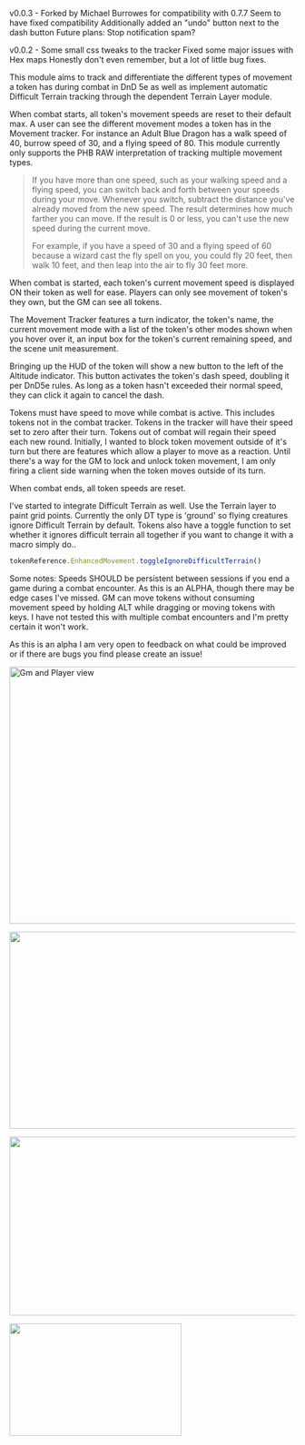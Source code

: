 v0.0.3 -
Forked by Michael Burrowes for compatibility with 0.7.7
Seem to have fixed compatibility
Additionally added an "undo" button next to the dash button
Future plans: Stop notification spam?


v0.0.2 -
Some small css tweaks to the tracker
Fixed some major issues with Hex maps
Honestly don't even remember, but a lot of little bug fixes.

<p>This module aims to track and differentiate the different types of movement a token has during combat in DnD 5e as well as implement automatic Difficult Terrain tracking through the dependent Terrain Layer module.</p>
When combat starts, all token's movement speeds are reset to their default max. A user can see the different movement modes a token has in the Movement tracker. For instance an Adult Blue Dragon has a walk speed of 40, burrow speed of 30, and a flying speed of 80. This module currently only supports the PHB RAW interpretation of tracking multiple movement types. 

>If you have more than one speed, such as your walking speed and a flying speed, you can switch back and forth between your speeds during your move. Whenever you switch, subtract the distance you've already moved from the new speed. The result determines how much farther you can move. If the result is 0 or less, you can't use the new speed during the current move.
>
>For example, if you have a speed of 30 and a flying speed of 60 because a wizard cast the fly spell on you, you could fly 20 feet, then walk 10 feet, and then leap into the air to fly 30 feet more.


When combat is started, each token's current movement speed is displayed ON their token as well for ease. Players can only see movement of token's they own, but the GM can see all tokens.

The Movement Tracker features a turn indicator, the token's name, the current movement mode with a list of the token's other modes shown when you hover over it, an input box for the token's current remaining speed, and the scene unit measurement.

Bringing up the HUD of the token will show a new button to the left of the Altitude indicator. This button activates the token's dash speed, doubling it per DnD5e rules. As long as a token hasn't exceeded their normal speed, they can click it again to cancel the dash.

Tokens must have speed to move while combat is active. This includes tokens not in the combat tracker. Tokens in the tracker will have their speed set to zero after their turn. Tokens out of combat will regain their speed each new round. Initially, I wanted to block token movement outside of it's turn but there are features which allow a player to move as a reaction. Until there's a way for the GM to lock and unlock token movement, I am only firing a client side warning when the token moves outside of its turn.

When combat ends, all token speeds are reset. 

I've started to integrate Difficult Terrain as well. Use the Terrain layer to paint grid points. Currently the only DT type is 'ground' so flying creatures ignore Difficult Terrain by default.
Tokens also have a toggle function to set whether it ignores difficult terrain all together if you want to change it with a macro simply do..
```javascript
tokenReference.EnhancedMovement.toggleIgnoreDifficultTerrain()
```

Some notes:
Speeds SHOULD be persistent between sessions if you end a game during a combat encounter. As this is an ALPHA, though there may be edge cases I've missed.
GM can move tokens without consuming movement speed by holding ALT while dragging or moving tokens with keys.
I have not tested this with multiple combat encounters and I'm pretty certain it won't work.

As this is an alpha I am very open to feedback on what could be improved or if there are bugs you find please create an issue!


<p><img src="https://i.imgur.com/u08vtVw.jpg" alt="Gm and Player view" width="868" height="453" /></p>
<p><img src="https://i.imgur.com/UJsmTk5.jpg" alt="" width="710" height="347" /></p>
<p><img src="https://i.imgur.com/oo69MgO.jpg" alt="" width="683" height="315" /></p>
<p><img src="https://i.imgur.com/er5kCl1.jpg" alt="" width="303" height="198" /></p>

